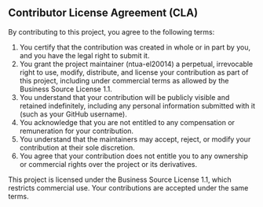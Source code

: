## Contributor License Agreement (CLA)

By contributing to this project, you agree to the following terms:

1. You certify that the contribution was created in whole or in part by you, and you have the legal right to submit it.
2. You grant the project maintainer (ntua-el20014) a perpetual, irrevocable right to use, modify, distribute, and license your contribution as part of this project, including under commercial terms as allowed by the Business Source License 1.1.
3. You understand that your contribution will be publicly visible and retained indefinitely, including any personal information submitted with it (such as your GitHub username).
4. You acknowledge that you are not entitled to any compensation or remuneration for your contribution.
5. You understand that the maintainers may accept, reject, or modify your contribution at their sole discretion.
6. You agree that your contribution does not entitle you to any ownership or commercial rights over the project or its derivatives.

This project is licensed under the Business Source License 1.1, which restricts commercial use. Your contributions are accepted under the same terms.
